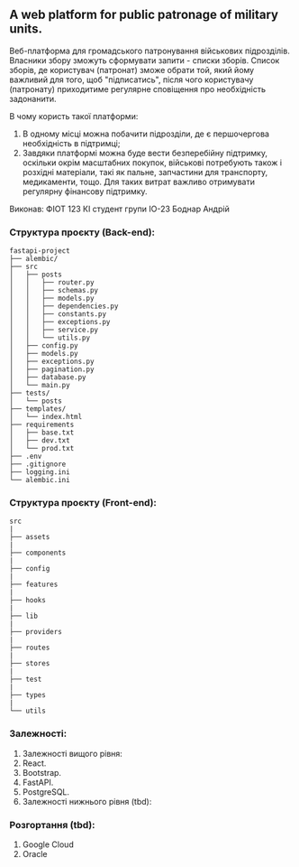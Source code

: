 ## A web platform for public patronage of military units.
Веб-платформа для громадського патронування військових підрозділів. 
Власники збору зможуть сформувати запити - списки зборів.
Cписок зборів, де користувач (патронат) зможе обрати той, який йому важливий для того, щоб "підписатись", після чого користувачу (патронату) приходитиме регулярне сповіщення про необхідність задонанити.

В чому користь такої платформи: 
  1. В одному місці можна побачити підрозділи, де є першочергова необхідність в підтримці;
  2. Завдяки платформі можна буде вести безперебійну підтримку, оскільки окрім масштабних покупок, військові потребують також і розхідні матеріали, такі як пальне, запчастини для транспорту, медикаменти, тощо. Для таких витрат важливо отримувати регулярну фінансову підтримку.

Виконав:
ФІОТ 123 КІ
студент групи ІО-23
Боднар Андрій

### Структура проєкту (Back-end):
```
fastapi-project
├── alembic/
├── src
│   ├── posts
│   │   ├── router.py
│   │   ├── schemas.py
│   │   ├── models.py
│   │   ├── dependencies.py
│   │   ├── constants.py
│   │   ├── exceptions.py
│   │   ├── service.py
│   │   └── utils.py
│   ├── config.py  
│   ├── models.py  
│   ├── exceptions.py  
│   ├── pagination.py  
│   ├── database.py  
│   └── main.py
├── tests/
│   └── posts
├── templates/
│   └── index.html
├── requirements
│   ├── base.txt
│   ├── dev.txt
│   └── prod.txt
├── .env
├── .gitignore
├── logging.ini
└── alembic.ini
```
### Структура проєкту (Front-end):
```
src
|
├── assets           
|
├── components       
|
├── config           
|
├── features         
|
├── hooks             
|
├── lib               
|
├── providers         
|
├── routes            
|
├── stores            
|
├── test              
|
├── types             
|
└── utils
```
### Залежності:
1. Залежності вищого рівня:
  1. React.
  2. Bootstrap.
  3. FastAPI.
  4. PostgreSQL.
2. Залежності нижнього рівня (tbd):

### Розгортання (tbd):
1. Google Cloud
2. Oracle
